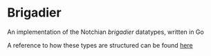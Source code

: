 # Brigadier

An implementation of the Notchian *brigadier* datatypes, written in Go

A reference to how these types are structured can be found [here](https://wiki.vg/Command_Data)

